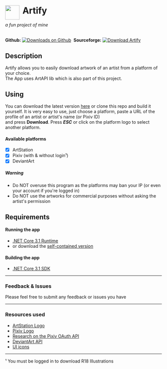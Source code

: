 <h1><img align="left" width="46" src="https://raw.githubusercontent.com/sentouki/Artify/master/Artify/assets/icons/artify.png">&nbspArtify</img></h1>

###### a fun project of mine

**Github:** [![Downloads on Github](https://img.shields.io/github/downloads/sentouki/artify/total.svg)](https://github.com/sentouki/Artify/releases)  **Sourceforge:** [![Download Artify](https://img.shields.io/sourceforge/dt/artify.svg)](https://sourceforge.net/projects/artify/files/latest/download)

## Description
Artify allows you to easily download artwork of an artist from a platform of your choice.  
The App uses ArtAPI lib which is also part of this project.

## Using
You can download the latest version [here](https://github.com/sentouki/Artify/releases) or clone this repo and build it yourself.
It is very easy to use, just choose a platform, paste a URL of the profile of an artist or artist's name (or Pixiv ID)  
and press **Download**.
Press ***ESC*** or click on the platform logo to select another platform.

#### Available platforms
- [x] ArtStation
- [x] Pixiv (with & without login¹)
- [x] DeviantArt

##### Warning  
- Do NOT overuse this program as the platforms may ban your IP (or even your account if you're logged in)
- Do NOT use the artworks for commercial purposes without asking the artist's permission

## Requirements

#### Running the app
- [.NET Core 3.1 Runtime](https://dotnet.microsoft.com/download/visual-studio-sdks)
- or download the [self-contained version](https://github.com/sentouki/Artify/releases/download/v1.5.1/Artify_v1.5.1.selfcontained.zip)

#### Building the app
- [.NET Core 3.1 SDK](https://dotnet.microsoft.com/download/visual-studio-sdks)
-------------------
### Feedback & Issues
Please feel free to submit any feedback or issues you have  

-------------------
### Resources used
- [ArtStation Logo](https://www.artstation.com/about/logo)
- [Pixiv Logo](https://commons.wikimedia.org/wiki/File:Pixiv_Icon.svg)
- [Research on the Pixiv OAuth API](https://github.com/azuline/pixiv-api)
- [DeviantArt API](https://www.deviantart.com/developers/http/v1/20200519)
- [UI icons](https://material.io/resources/icons/)
-------------------

¹ You must be logged in to download R18 Illustrations

